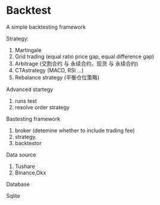 # Backtest

A simple backtesting framework

Strategy:

1. Martingale
2. Grid trading (equal ratio price gap, equal difference gap)
3. Arbitrage (交割合约 与 永续合约，现货 与 永续合约)
4. CTAstrategy (MACD, RSI ...)
5. Rebalance strategy (平衡仓位策略)

Advanced startegy

1. runs test
2. resolve order strategy

Bastesting framework

1. broker (detemine whether to include trading fee)
2. strategy.
3. backtestor

Data source

1. Tushare
2. Binance,Okx

Database

Sqlite
